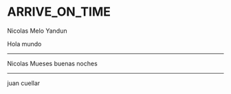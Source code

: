 # ARRIVE_ON_TIME

Nicolas Melo Yandun

Hola mundo


---
Nicolas Mueses
buenas noches

---
juan cuellar
